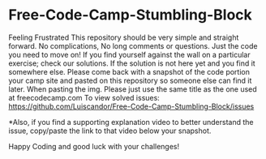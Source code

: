 # Free-Code-Camp-Stumbling-Block
Feeling Frustrated 
This repository should be very simple and straight forward. No complications, No long comments or questions. Just the code you need to move on!
If you find yourself against the wall on a particular exercise; check our solutions.
If the solution is not here yet and you find it somewhere else. Please come back with a snapshot of the code portion your camp site and pasted on this repository so someone else can find it later.
When pasting the img. Please just use the same title as the one used at freecodecamp.com
To view solved issues: https://github.com/Luiscandor/Free-Code-Camp-Stumbling-Block/issues 

*Also, if you find a supporting explanation video to better understand the issue, copy/paste the link to that video below your snapshot.

Happy Coding and good luck with your challenges!

